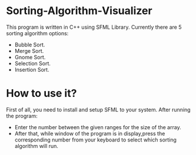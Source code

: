 # Sorting-Algorithm-Visualizer

This program is written in C++ using SFML Library. Currently there are 5 sorting algorithm options:
* Bubble Sort.
* Merge Sort.
* Gnome Sort.
* Selection Sort.
* Insertion Sort.

# How to use it?
First of all, you need to install and setup SFML to your system. After running the program:
* Enter the number between the given ranges for the size of the array. 
* After that, while window of the program is in display,press the corresponding number from your keyboard to select which sorting algorithm will run. 
